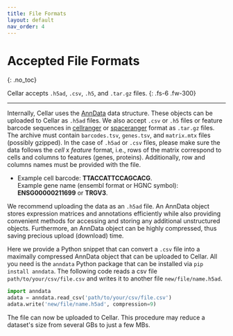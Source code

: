 ```yaml
---
title: File Formats
layout: default
nav_order: 4
---
```


# Accepted File Formats
{: .no_toc}

Cellar accepts `.h5ad`, `.csv`, `.h5`, and `.tar.gz` files.
{: .fs-6 .fw-300}

---

Internally, Cellar uses the [AnnData](https://anndata.readthedocs.io/en/latest/)
data structure. These objects can be
uploaded to Cellar as `.h5ad` files. We also accept
`.csv` or `.h5` files or feature barcode sequences in
[cellranger](https://support.10xgenomics.com/single-cell-gene-expression/software/pipelines/latest/output/matrices) or
[spaceranger](https://support.10xgenomics.com/spatial-gene-expression/software/pipelines/latest/output/matrices) format as `.tar.gz` files.
The archive must contain `barcodes.tsv`, `genes.tsv`, and `matrix.mtx` files (possibly gzipped).
In the case of `.h5ad` or `.csv` files,
please make sure the data follows the *cell* x *feature*
format, i.e., rows of the matrix correspond to cells and columns
to features (genes, proteins).
Additionally, row and columns names must be provided with the file.

- Example cell barcode: **TTACCATTCCAGCACG**. <br>
  Example gene name (ensembl format or HGNC symbol): **ENSG00000211699** or **TRGV3**.

We recommend uploading the data as an `.h5ad` file.
An AnnData object stores expression matrices and annotations
efficiently while also providing convenient methods for accessing
and storing any additional unstructured objects. Furthermore,
an AnnData object can be highly compressed, thus saving precious
upload (download) time.

Here we provide a Python snippet that can
convert a `.csv` file into a maximally compressed AnnData object that
can be uploaded to Cellar. All you need is the `anndata` Python package
that can be installed via `pip install anndata`. The following code
reads a csv file `path/to/your/csv/file.csv` and writes it to another
file `new/file/name.h5ad`.

```python
import anndata
adata = anndata.read_csv('path/to/your/csv/file.csv')
adata.write('new/file/name.h5ad', compression=9)
```

The file can now be uploaded to Cellar. This procedure may
reduce a dataset's size from several GBs to just a few MBs.
